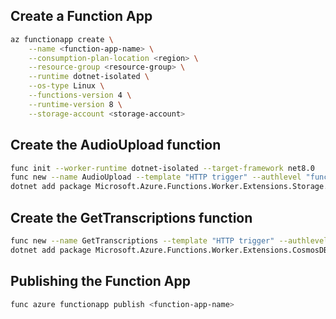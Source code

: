 ## Create a Function App

```sh
az functionapp create \
    --name <function-app-name> \
    --consumption-plan-location <region> \
    --resource-group <resource-group> \
    --runtime dotnet-isolated \
    --os-type Linux \
    --functions-version 4 \
    --runtime-version 8 \
    --storage-account <storage-account>
```

## Create the AudioUpload function

```sh
func init --worker-runtime dotnet-isolated --target-framework net8.0
func new --name AudioUpload --template "HTTP trigger" --authlevel "function"
dotnet add package Microsoft.Azure.Functions.Worker.Extensions.Storage.Blobs --version 6.3.0
```

## Create the GetTranscriptions function

```sh
func new --name GetTranscriptions --template "HTTP trigger" --authlevel "function"
dotnet add package Microsoft.Azure.Functions.Worker.Extensions.CosmosDB --version 4.8.0
```

## Publishing the Function App

```sh
func azure functionapp publish <function-app-name>
```
